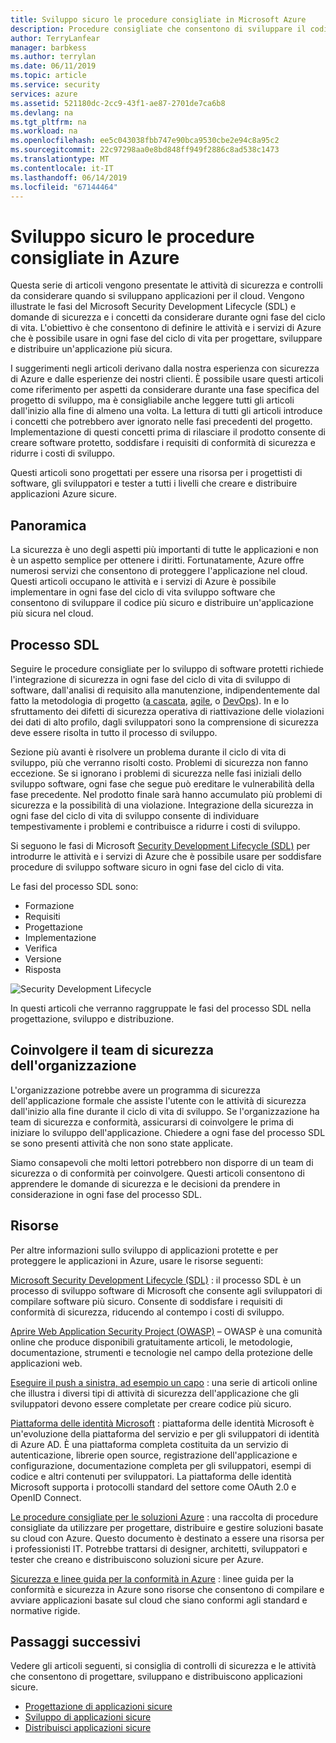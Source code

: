 ```yaml
---
title: Sviluppo sicuro le procedure consigliate in Microsoft Azure
description: Procedure consigliate che consentono di sviluppare il codice più sicuro e distribuire un'applicazione più sicura nel cloud.
author: TerryLanfear
manager: barbkess
ms.author: terrylan
ms.date: 06/11/2019
ms.topic: article
ms.service: security
services: azure
ms.assetid: 521180dc-2cc9-43f1-ae87-2701de7ca6b8
ms.devlang: na
ms.tgt_pltfrm: na
ms.workload: na
ms.openlocfilehash: ee5c043038fbb747e90bca9530cbe2e94c8a95c2
ms.sourcegitcommit: 22c97298aa0e8bd848ff949f2886c8ad538c1473
ms.translationtype: MT
ms.contentlocale: it-IT
ms.lasthandoff: 06/14/2019
ms.locfileid: "67144464"
---
```

# <a name="secure-development-best-practices-on-azure"></a>Sviluppo sicuro le procedure consigliate in Azure
Questa serie di articoli vengono presentate le attività di sicurezza e controlli da considerare quando si sviluppano applicazioni per il cloud. Vengono illustrate le fasi del Microsoft Security Development Lifecycle (SDL) e domande di sicurezza e i concetti da considerare durante ogni fase del ciclo di vita. L'obiettivo è che consentono di definire le attività e i servizi di Azure che è possibile usare in ogni fase del ciclo di vita per progettare, sviluppare e distribuire un'applicazione più sicura.

I suggerimenti negli articoli derivano dalla nostra esperienza con sicurezza di Azure e dalle esperienze dei nostri clienti. È possibile usare questi articoli come riferimento per aspetti da considerare durante una fase specifica del progetto di sviluppo, ma è consigliabile anche leggere tutti gli articoli dall'inizio alla fine di almeno una volta. La lettura di tutti gli articoli introduce i concetti che potrebbero aver ignorato nelle fasi precedenti del progetto. Implementazione di questi concetti prima di rilasciare il prodotto consente di creare software protetto, soddisfare i requisiti di conformità di sicurezza e ridurre i costi di sviluppo.

Questi articoli sono progettati per essere una risorsa per i progettisti di software, gli sviluppatori e tester a tutti i livelli che creare e distribuire applicazioni Azure sicure.

## <a name="overview"></a>Panoramica

La sicurezza è uno degli aspetti più importanti di tutte le applicazioni e non è un aspetto semplice per ottenere i diritti. Fortunatamente, Azure offre numerosi servizi che consentono di proteggere l'applicazione nel cloud. Questi articoli occupano le attività e i servizi di Azure è possibile implementare in ogni fase del ciclo di vita sviluppo software che consentono di sviluppare il codice più sicuro e distribuire un'applicazione più sicura nel cloud.

## <a name="security-development-lifecycle"></a>Processo SDL

Seguire le procedure consigliate per lo sviluppo di software protetti richiede l'integrazione di sicurezza in ogni fase del ciclo di vita di sviluppo di software, dall'analisi di requisito alla manutenzione, indipendentemente dal fatto la metodologia di progetto ([a cascata](https://en.wikipedia.org/wiki/Waterfall_model), [agile](https://en.wikipedia.org/wiki/Agile_software_development), o [DevOps](https://en.wikipedia.org/wiki/DevOps)). In e lo sfruttamento dei difetti di sicurezza operativa di riattivazione delle violazioni dei dati di alto profilo, dagli sviluppatori sono la comprensione di sicurezza deve essere risolta in tutto il processo di sviluppo.

Sezione più avanti è risolvere un problema durante il ciclo di vita di sviluppo, più che verranno risolti costo. Problemi di sicurezza non fanno eccezione. Se si ignorano i problemi di sicurezza nelle fasi iniziali dello sviluppo software, ogni fase che segue può ereditare le vulnerabilità della fase precedente. Nel prodotto finale sarà hanno accumulato più problemi di sicurezza e la possibilità di una violazione. Integrazione della sicurezza in ogni fase del ciclo di vita di sviluppo consente di individuare tempestivamente i problemi e contribuisce a ridurre i costi di sviluppo.

Si seguono le fasi di Microsoft [Security Development Lifecycle (SDL)](https://msdn.microsoft.com/library/windows/desktop/84aed186-1d75-4366-8e61-8d258746bopq.aspx) per introdurre le attività e i servizi di Azure che è possibile usare per soddisfare procedure di sviluppo software sicuro in ogni fase del ciclo di vita.

Le fasi del processo SDL sono:

  - Formazione
  - Requisiti
  - Progettazione
  - Implementazione
  - Verifica
  - Versione
  - Risposta

![Security Development Lifecycle](./media/secure-dev-overview/01-sdl-phase.png)

In questi articoli che verranno raggruppate le fasi del processo SDL nella progettazione, sviluppo e distribuzione.

## <a name="engage-your-organizations-security-team"></a>Coinvolgere il team di sicurezza dell'organizzazione

L'organizzazione potrebbe avere un programma di sicurezza dell'applicazione formale che assiste l'utente con le attività di sicurezza dall'inizio alla fine durante il ciclo di vita di sviluppo. Se l'organizzazione ha team di sicurezza e conformità, assicurarsi di coinvolgere le prima di iniziare lo sviluppo dell'applicazione. Chiedere a ogni fase del processo SDL se sono presenti attività che non sono state applicate.

Siamo consapevoli che molti lettori potrebbero non disporre di un team di sicurezza o di conformità per coinvolgere. Questi articoli consentono di apprendere le domande di sicurezza e le decisioni da prendere in considerazione in ogni fase del processo SDL.

## <a name="resources"></a>Risorse

Per altre informazioni sullo sviluppo di applicazioni protette e per proteggere le applicazioni in Azure, usare le risorse seguenti:

[Microsoft Security Development Lifecycle (SDL)](https://msdn.microsoft.com/library/windows/desktop/84aed186-1d75-4366-8e61-8d258746bopq.aspx) : il processo SDL è un processo di sviluppo software di Microsoft che consente agli sviluppatori di compilare software più sicuro. Consente di soddisfare i requisiti di conformità di sicurezza, riducendo al contempo i costi di sviluppo.

[Aprire Web Application Security Project (OWASP)](https://www.owasp.org/index.php/Main_Page) – OWASP è una comunità online che produce disponibili gratuitamente articoli, le metodologie, documentazione, strumenti e tecnologie nel campo della protezione delle applicazioni web.

[Eseguire il push a sinistra, ad esempio un capo](https://code.likeagirl.io/pushing-left-like-a-boss-part-1-80f1f007da95?WT.mc_id=docs-blog-tajanca) : una serie di articoli online che illustra i diversi tipi di attività di sicurezza dell'applicazione che gli sviluppatori devono essere completate per creare codice più sicuro.

[Piattaforma delle identità Microsoft](https://docs.microsoft.com/azure/active-directory/develop/) : piattaforma delle identità Microsoft è un'evoluzione della piattaforma del servizio e per gli sviluppatori di identità di Azure AD. È una piattaforma completa costituita da un servizio di autenticazione, librerie open source, registrazione dell'applicazione e configurazione, documentazione completa per gli sviluppatori, esempi di codice e altri contenuti per sviluppatori. La piattaforma delle identità Microsoft supporta i protocolli standard del settore come OAuth 2.0 e OpenID Connect.

[Le procedure consigliate per le soluzioni Azure](https://azure.microsoft.com/resources/security-best-practices-for-azure-solutions/) : una raccolta di procedure consigliate da utilizzare per progettare, distribuire e gestire soluzioni basate su cloud con Azure. Questo documento è destinato a essere una risorsa per i professionisti IT. Potrebbe trattarsi di designer, architetti, sviluppatori e tester che creano e distribuiscono soluzioni sicure per Azure.

[Sicurezza e linee guida per la conformità in Azure](https://servicetrust.microsoft.com/ViewPage/BlueprintOverview) : linee guida per la conformità e sicurezza in Azure sono risorse che consentono di compilare e avviare applicazioni basate sul cloud che siano conformi agli standard e normative rigide.

## <a name="next-steps"></a>Passaggi successivi
Vedere gli articoli seguenti, si consiglia di controlli di sicurezza e le attività che consentono di progettare, sviluppano e distribuiscono applicazioni sicure.

- [Progettazione di applicazioni sicure](secure-design.md)
- [Sviluppo di applicazioni sicure](secure-develop.md)
- [Distribuisci applicazioni sicure](secure-deploy.md)
